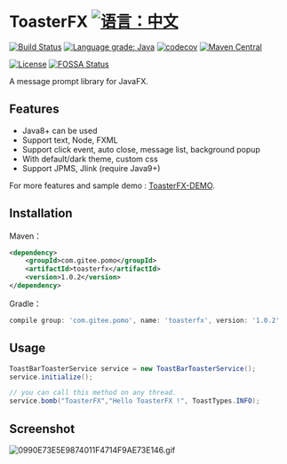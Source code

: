 # ToasterFX [![语言：中文](https://img.shields.io/badge/-%E4%B8%AD%E6%96%87-blue?style=social&logo=markdown)](README.md)

[![Build Status](https://travis-ci.com/Mr-Po/toasterfx.svg?branch=master)](https://travis-ci.com/Mr-Po/toasterfx)
[![Language grade: Java](https://img.shields.io/lgtm/grade/java/github/Mr-Po/toasterfx?logo=lgtm&logoWidth=18)](https://lgtm.com/projects/g/Mr-Po/toasterfx/context:java)
[![codecov](https://codecov.io/gh/Mr-Po/toasterfx/branch/master/graph/badge.svg)](https://codecov.io/gh/Mr-Po/toasterfx)
[![Maven Central](https://img.shields.io/maven-central/v/com.gitee.pomo/toasterfx)](https://search.maven.org/#search|ga|1|com.gitee.pomo.toasterfx)

[![License](https://img.shields.io/github/license/Mr-Po/toasterfx?color=blue)](LICENSE)
[![FOSSA Status](https://app.fossa.com/api/projects/git%2Bgithub.com%2FMr-Po%2Ftoasterfx.svg?type=shield)](https://app.fossa.com/projects/git%2Bgithub.com%2FMr-Po%2Ftoasterfx?ref=badge_shield)

A message prompt library for JavaFX.

## Features
* Java8+ can be used
* Support text, Node, FXML
* Support click event, auto close, message list, background popup
* With default/dark theme, custom css
* Support JPMS, Jlink (require Java9+)

For more features and sample demo : [ToasterFX-DEMO](../../../toasterfx-demo).

## Installation

Maven：
```xml
<dependency>
    <groupId>com.gitee.pomo</groupId>
    <artifactId>toasterfx</artifactId>
    <version>1.0.2</version>
</dependency>
```

Gradle：
```groovy
compile group: 'com.gitee.pomo', name: 'toasterfx', version: '1.0.2'
```

## Usage
```java
ToastBarToasterService service = new ToastBarToasterService();
service.initialize();

// you can call this method on any thread.
service.bomb("ToasterFX","Hello ToasterFX !", ToastTypes.INFO);
```

## Screenshot
![0990E73E5E9874011F4714F9AE73E146.gif](https://i.loli.net/2020/09/28/RPShGny2mKedi5r.gif)